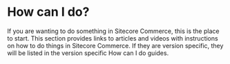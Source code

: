 # How can I do?

If you are wanting to do something in Sitecore Commerce, this is the place to start.  This section provides links to articles and videos with instructions on how to do things in Sitecore Commerce.  If they are version specific, they will be listed in the version specific How can I do guides.







